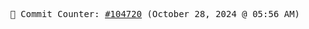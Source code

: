 <p align="center">
    <samp>
        📮 Commit Counter: <a href="https://github.com/Javascript-void0/Javascript-void0/commits/main">#104720</a> (October 28, 2024 @ 05:56 AM)
    </samp>
</p>